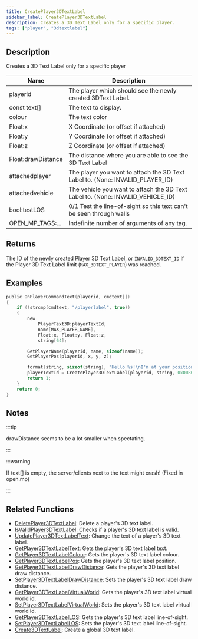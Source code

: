 ```yaml
---
title: CreatePlayer3DTextLabel
sidebar_label: CreatePlayer3DTextLabel
description: Creates a 3D Text Label only for a specific player.
tags: ["player", "3dtextlabel"]
---
```


## Description

Creates a 3D Text Label only for a specific player

| Name               | Description                                                                     |
| ------------------ | ------------------------------------------------------------------------------- |
| playerid           | The player which should see the newly created 3DText Label.                     |
| const text[]       | The text to display.                                                            |
| colour             | The text color                                                                  |
| Float:x            | X Coordinate (or offset if attached)                                            |
| Float:y            | Y Coordinate (or offset if attached)                                            |
| Float:z            | Z Coordinate (or offset if attached)                                            |
| Float:drawDistance | The distance where you are able to see the 3D Text Label                        |
| attachedplayer     | The player you want to attach the 3D Text Label to. (None: INVALID_PLAYER_ID)   |
| attachedvehicle    | The vehicle you want to attach the 3D Text Label to. (None: INVALID_VEHICLE_ID) |
| bool:testLOS       | 0/1 Test the line-of-sight so this text can't be seen through walls             |
| OPEN_MP_TAGS:...   | Indefinite number of arguments of any tag.                                      |

## Returns

The ID of the newly created Player 3D Text Label, or `INVALID_3DTEXT_ID` if the Player 3D Text Label limit (`MAX_3DTEXT_PLAYER`) was reached.

## Examples

```c
public OnPlayerCommandText(playerid, cmdtext[])
{
    if (!strcmp(cmdtext, "/playerlabel", true))
    {
        new
            PlayerText3D:playerTextId,
            name[MAX_PLAYER_NAME],
            Float:x, Float:y, Float:z,
            string[64];

        GetPlayerName(playerid, name, sizeof(name));
        GetPlayerPos(playerid, x, y, z);

        format(string, sizeof(string), "Hello %s!\nI'm at your position", name);
        playerTextId = CreatePlayer3DTextLabel(playerid, string, 0x008080FF, x, y, z, 40.0);
        return 1;
    }
    return 0;
}
```

## Notes

:::tip

drawDistance seems to be a lot smaller when spectating.

:::

:::warning

If text[] is empty, the server/clients next to the text might crash! (Fixed in open.mp)

:::

## Related Functions

- [DeletePlayer3DTextLabel](DeletePlayer3DTextLabel): Delete a player's 3D text label.
- [IsValidPlayer3DTextLabel](IsValidPlayer3DTextLabel): Checks if a player's 3D text label is valid.
- [UpdatePlayer3DTextLabelText](UpdatePlayer3DTextLabelText): Change the text of a player's 3D text label.
- [GetPlayer3DTextLabelText](GetPlayer3DTextLabelText): Gets the player's 3D text label text.
- [GetPlayer3DTextLabelColour](GetPlayer3DTextLabelColour): Gets the player's 3D text label colour.
- [GetPlayer3DTextLabelPos](GetPlayer3DTextLabelPos): Gets the player's 3D text label position.
- [GetPlayer3DTextLabelDrawDistance](GetPlayer3DTextLabelDrawDistance): Gets the player's 3D text label draw distance.
- [SetPlayer3DTextLabelDrawDistance](SetPlayer3DTextLabelDrawDistance): Sets the player's 3D text label draw distance.
- [GetPlayer3DTextLabelVirtualWorld](GetPlayer3DTextLabelVirtualWorld): Gets the player's 3D text label virtual world id.
- [SetPlayer3DTextLabelVirtualWorld](SetPlayer3DTextLabelVirtualWorld): Sets the player's 3D text label virtual world id.
- [GetPlayer3DTextLabelLOS](GetPlayer3DTextLabelLOS): Gets the player's 3D text label line-of-sight.
- [SetPlayer3DTextLabelLOS](SetPlayer3DTextLabelLOS): Sets the player's 3D text label line-of-sight.
- [Create3DTextLabel](Create3DTextLabel): Create a global 3D text label.
